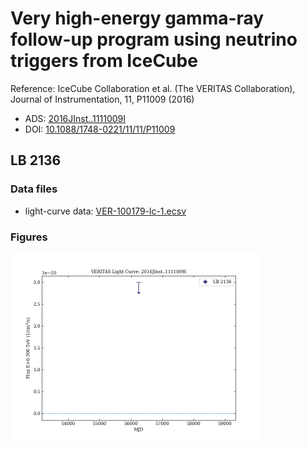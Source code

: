 # Very high-energy gamma-ray follow-up program using neutrino triggers from IceCube

Reference:
IceCube Collaboration et al. (The VERITAS Collaboration), Journal of Instrumentation, 11, P11009 (2016)

- ADS: [2016JInst..1111009I](http://adsabs.harvard.edu/abs/2016JInst..1111009I)
- DOI: [10.1088/1748-0221/11/11/P11009](https://doi.org/10.1088/1748-0221/11/11/P11009)

## LB 2136
### Data files

- light-curve data: [VER-100179-lc-1.ecsv](VER-100179-lc-1.ecsv)


### Figures

<img src="figures/2016JInst..1111009I-VER-100179-1-lc.png" alt="drawing" width="400"/>

